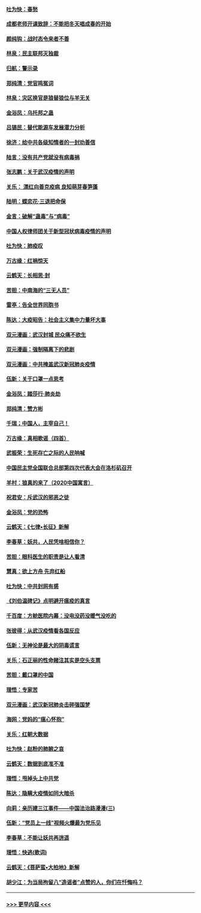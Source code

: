#### [吐为快：春愁](../pages/nsc993/n11872801.md?t=02161811) 
#### [成都老师开课致辞：不能把冬天唱成春的开始](../pages/nsc993/n11872653.md?t=02161811) 
#### [颜纯钩：战时态令来者不善](../pages/nsc993/n11872011.md?t=02161811) 
#### [林泉：民主联邦灭独裁](../pages/nsc993/n11870998.md?t=02161811) 
#### [归航：警示录](../pages/nsc993/n11870963.md?t=02161811) 
#### [郑纯清：党官鸣冤词](../pages/nsc993/n11870938.md?t=02161811) 
#### [林泉：灾区换官是狼替狼位与羊无关](../pages/nsc993/n11870896.md?t=02161811) 
#### [金浴凤：乌托邦之蛊](../pages/nsc993/n11870879.md?t=02161811) 
#### [吕锡民：替代能源车发展潜力分析](../pages/nsc993/n11870656.md?t=02161811) 
#### [徐济：给中共各级知情者的一封劝善信](../pages/nsc993/n11868561.md?t=02161811) 
#### [陆言：没有共产党就没有病毒祸](../pages/nsc993/n11868232.md?t=02161811) 
#### [张志鹏：关于武汉疫情的声明](../pages/nsc993/n11867182.md?t=02161811) 
#### [关乐： 漂红向善克疫病 良知萌芽春笋蓬](../pages/nsc993/n11865710.md?t=02161811) 
#### [陆明：蝶恋花‧三退把命保](../pages/nsc993/n11865673.md?t=02161811) 
#### [金言：破解“蛊毒”与“病毒”](../pages/nsc993/n11864103.md?t=02161811) 
#### [中国人权律师团关于新型冠状病毒疫情的声明](../pages/nsc993/n11864249.md?t=02161811) 
#### [吐为快：肺疫叹](../pages/nsc993/n11864027.md?t=02161811) 
#### [万古缘：红祸惊天](../pages/nsc993/n11864079.md?t=02161811) 
#### [云鹤天：长相思‧封](../pages/nsc993/n11864006.md?t=02161811) 
#### [苦胆：中南海的“三无人员”](../pages/nsc993/n11862997.md?t=02161811) 
#### [雷亭：告全世界同胞书](../pages/nsc993/n11862572.md?t=02161811) 
#### [陈达：大疫昭告：社会主义集中力量坏大事](../pages/nsc993/n11859419.md?t=02161811) 
#### [双元漫画：武汉封城 民众痛不欲生](../pages/nsc993/n11859287.md?t=02161811) 
#### [双元漫画：强制隔离下的悲剧](../pages/nsc993/n11859244.md?t=02161811) 
#### [双元漫画：中共掩盖武汉新冠肺炎疫情](../pages/nsc993/n11858249.md?t=02161811) 
#### [伍新：关于口罩一点思考](../pages/nsc993/n11859195.md?t=02161811) 
#### [金浴凤：踏莎行‧肺炎劫](../pages/nsc993/n11858227.md?t=02161811) 
#### [郑纯清：赞方彬](../pages/nsc993/n11856803.md?t=02161811) 
#### [千瑞；中国人，主宰自己！](../pages/nsc993/n11856793.md?t=02161811) 
#### [万古缘：真相歌谣（四首）](../pages/nsc993/n11856263.md?t=02161811) 
#### [武振荣：生死存亡之际的人民呐喊](../pages/nsc993/n11856256.md?t=02161811) 
#### [中国民主党全国联合总部第四次代表大会在洛杉矶召开](../pages/nsc993/n11856344.md?t=02161811) 
#### [羊村：狼真的来了（2020中国寓言）](../pages/nsc993/n11856229.md?t=02161811) 
#### [祝君安：斥武汉的邪恶之徒](../pages/nsc993/n11855861.md?t=02161811) 
#### [金浴凤：党的恐怖](../pages/nsc993/n11855849.md?t=02161811) 
#### [云鹤天：《七律▪长征》新解](../pages/nsc993/n11855479.md?t=02161811) 
#### [李春草：妖共，人民凭啥相信你？](../pages/nsc993/n11855196.md?t=02161811) 
#### [苦胆：眼科医生的职责是让人看清](../pages/nsc993/n11853840.md?t=02161811) 
#### [慧真：欲上方舟 先弃红船](../pages/nsc993/n11853483.md?t=02161811) 
#### [吐为快：中共封网有感](../pages/nsc993/n11852575.md?t=02161811) 
#### [《刘伯温碑记》点明避开瘟疫的真言](../pages/nsc993/n11852128.md?t=02161811) 
#### [千百度：方舱医院内幕：没电没药没暖气没吃的](../pages/nsc993/n11850211.md?t=02161811) 
#### [张彼得：从武汉疫情看各国反应](../pages/nsc993/n11850102.md?t=02161811) 
#### [伍新：无神论是最大的阴毒谎言](../pages/nsc993/n11846129.md?t=02161811) 
#### [关乐：石正丽的性命赌注其实是空头支票](../pages/nsc993/n11846109.md?t=02161811) 
#### [苦胆：戴口罩的中国](../pages/nsc993/n11845576.md?t=02161811) 
#### [理悟：专家苦](../pages/nsc993/n11845564.md?t=02161811) 
#### [双元漫画：武汉新冠肺炎击碎强国梦](../pages/nsc993/n11843320.md?t=02161811) 
#### [海网：党妈的“瘟心怀抱”](../pages/nsc993/n11840740.md?t=02161811) 
#### [关乐：红朝大数据](../pages/nsc993/n11840675.md?t=02161811) 
#### [吐为快：赵粉的肺腑之哀](../pages/nsc993/n11840618.md?t=02161811) 
#### [云鹤天：数据到底准不准](../pages/nsc993/n11840325.md?t=02161811) 
#### [理悟：甩掉头上中共党](../pages/nsc993/n11838826.md?t=02161811) 
#### [陈达：隐瞒大疫情如同大暗杀](../pages/nsc993/n11838771.md?t=02161811) 
#### [向莉：亲历建三江事件——中国法治路漫漫(三)](../pages/nsc993/n11831825.md?t=02161811) 
#### [伍新：“党员上一线”视频火爆最为党乐见](../pages/nsc993/n11838200.md?t=02161811) 
#### [李春草：不能让妖共再逍遥](../pages/nsc993/n11838102.md?t=02161811) 
#### [理悟：快逃(歌词)](../pages/nsc993/n11838083.md?t=02161811) 
#### [云鹤天：《菩萨蛮▪大柏地》新解](../pages/nsc993/n11838059.md?t=02161811) 
#### [胡少江：为当局拘留八“造谣者”点赞的人，你们在忏悔吗？](../pages/nsc993/n11836801.md?t=02161811) 

----
#### [ >>> 更早内容 <<< ](../indexes/nsc993-earlier.md)
